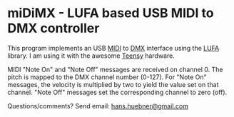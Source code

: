 # miDiMX - LUFA based USB MIDI to DMX controller #

This program implements an USB
[MIDI](http://en.wikipedia.org/wiki/MIDI) to
[DMX](http://en.wikipedia.org/wiki/DMX512) interface using the
[LUFA](http://www.fourwalledcubicle.com/LUFA.php) library.  I am using
it with the awesome [Teensy](http://www.pjrc.com/teensy/) hardware.

MIDI "Note On" and "Note Off" messages are received on channel 0.  The
pitch is mapped to the DMX channel number (0-127).  For "Note On"
messages, the velocity is multiplied by two to yield the value set on
that channel.  "Note Off" messages set the corresponding channel to
zero (off).

Questions/comments?  Send email: hans.huebner@gmail.com
